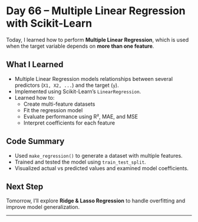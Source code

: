 # Day 66 – Multiple Linear Regression with Scikit-Learn

Today, I learned how to perform **Multiple Linear Regression**, which is used when the target variable depends on **more than one feature**.

##  What I Learned
- Multiple Linear Regression models relationships between several predictors (`X1, X2, ...`) and the target (`y`).
- Implemented using Scikit-Learn’s `LinearRegression`.
- Learned how to:
  - Create multi-feature datasets
  - Fit the regression model
  - Evaluate performance using R², MAE, and MSE
  - Interpret coefficients for each feature

##  Code Summary
- Used `make_regression()` to generate a dataset with multiple features.
- Trained and tested the model using `train_test_split`.
- Visualized actual vs predicted values and examined model coefficients.

##  Next Step
Tomorrow, I’ll explore **Ridge & Lasso Regression** to handle overfitting and improve model generalization.

---



